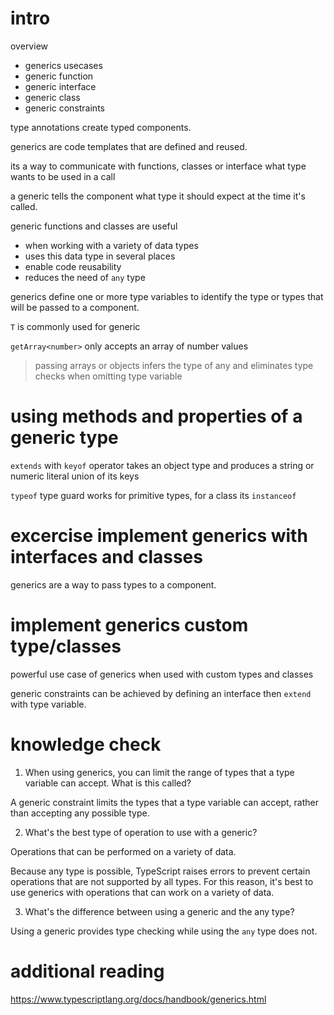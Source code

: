 # intro

overview
- generics usecases
- generic function
- generic interface
- generic class
- generic constraints

type annotations create typed components.

generics are code templates that are defined and reused.

its a way to communicate with functions, classes or interface what type wants to be used in a call

a generic tells the component what type it should expect at the time it's called.

generic functions and classes are useful
- when working with a variety of data types
- uses this data type in several places
- enable code reusability
- reduces the need of `any` type

generics define one or more type variables to identify the type or types that will be passed to a component.

`T` is commonly used for generic

`getArray<number>` only accepts an array of number values

> passing arrays or objects infers the type of any and eliminates type checks when omitting type variable

# using methods and properties of a generic type

`extends` with `keyof` operator takes an object type and produces a string or numeric literal union of its keys

`typeof` type guard works for primitive types, for a class its `instanceof`

# excercise implement generics with interfaces and classes

generics are a way to pass types to a component.

# implement generics custom type/classes

powerful use case of generics when used with custom types and classes

generic constraints can be achieved by defining an interface then `extend` with type variable.

# knowledge check

1. When using generics, you can limit the range of types that a type variable can accept. What is this called?

A generic constraint limits the types that a type variable can accept, rather than accepting any possible type.

2. What's the best type of operation to use with a generic?

Operations that can be performed on a variety of data.

Because any type is possible, TypeScript raises errors to prevent certain operations that are not supported by all types. For this reason, it's best to use generics with operations that can work on a variety of data.

3. What's the difference between using a generic and the any type?

Using a generic provides type checking while using the `any` type does not.

# additional reading

https://www.typescriptlang.org/docs/handbook/generics.html


